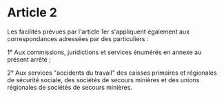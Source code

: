 # Article 2

Les facilités prévues par l'article 1er s'appliquent également aux correspondances adressées par des particuliers :

1° Aux commissions, juridictions et services énumérés en annexe au présent arrêté ;

2° Aux services "accidents du travail" des caisses primaires et régionales de sécurité sociale, des sociétés de secours minières et des unions régionales de sociétés de secours minières.
